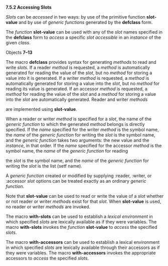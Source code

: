 **7.5.2 Accessing Slots** 

*Slots* can be *accessed* in two ways: by use of the primitive function **slot-value** and by use of *generic functions* generated by the **defclass** form. 

The *function* **slot-value** can be used with any of the *slot* names specified in the **defclass** form to *access* a specific *slot accessible* in an *instance* of the given *class*. 

Objects **7–13**

 

 

The macro **defclass** provides syntax for generating *methods* to read and write *slots*. If a reader *method* is requested, a *method* is automatically generated for reading the value of the *slot*, but no *method* for storing a value into it is generated. If a writer *method* is requested, a *method* is automatically generated for storing a value into the *slot*, but no *method* for reading its value is generated. If an accessor *method* is requested, a *method* for reading the value of the *slot* and a *method* for storing a value into the *slot* are automatically generated. Reader and writer *methods* 

are implemented using **slot-value**. 

When a reader or writer *method* is specified for a *slot*, the name of the *generic function* to which the generated *method* belongs is directly specified. If the *name* specified for the writer *method* is the symbol name, the *name* of the *generic function* for writing the *slot* is the symbol name, and the *generic function* takes two arguments: the new value and the *instance*, in that order. If the *name* specified for the accessor *method* is the symbol name, the *name* of the *generic function* for reading 

the *slot* is the symbol name, and the *name* of the *generic function* for writing the *slot* is the list (setf name). 

A *generic function* created or modified by supplying :reader, :writer, or :accessor *slot* options can be treated exactly as an ordinary *generic function*. 

Note that **slot-value** can be used to read or write the value of a *slot* whether or not reader or writer *methods* exist for that *slot*. When **slot-value** is used, no reader or writer *methods* are invoked. 

The macro **with-slots** can be used to establish a *lexical environment* in which specified *slots* are lexically available as if they were variables. The macro **with-slots** invokes the *function* **slot-value** to *access* the specified *slots*. 

The macro **with-accessors** can be used to establish a lexical environment in which specified *slots* are lexically available through their accessors as if they were variables. The macro **with-accessors** invokes the appropriate accessors to *access* the specified *slots*. 

